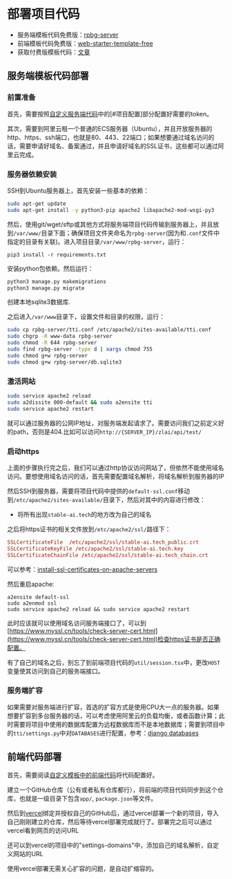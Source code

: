 # 部署项目代码

- 服务端模板代码免费版：[rpbg-server](./rpbg-server-free)
- 前端模板代码免费版：[web-starter-template-free](./web-starter-template-free)
- 获取付费版模板代码：[文章](https://mp.weixin.qq.com/s/eP4XJgjKzbeHZBrXG1os7w)

## 服务端模板代码部署

### 前置准备
首先，需要按照[自定义服务端代码](./4-django-server.md)中的[#项目配置]部分配置好需要的token。

其次，需要到阿里云租一个普通的ECS服务器（Ubuntu），并且开放服务器的http、https、ssh端口，也就是80、443、22端口；如果想要通过域名访问的话，需要申请好域名、备案通过，并且申请好域名的SSL证书，这些都可以通过阿里云完成。

### 服务器依赖安装

SSH到Ubuntu服务器上，首先安装一些基本的依赖：

```bash
sudo apt-get update
sudo apt-get install -y python3-pip apache2 libapache2-mod-wsgi-py3
```

然后，使用git/wget/sftp或其他方式将服务端项目代码传输到服务器上，并且放到`/var/www/`目录下面；确保项目文件夹命名为`rpbg-server`(因为和`.conf`文件中指定的目录有关联)。进入项目目录`/var/www/rpbg-server`，运行：

```
pip3 install -r requirements.txt
```

安装python包依赖。然后运行：

```bash
python3 manage.py makemigrations
python3 manage.py migrate
```

创建本地sqlite3数据库.

之后进入`/var/www`目录下，设置文件和目录的权限，运行：

```bash
sudo cp rpbg-server/tti.conf /etc/apache2/sites-available/tti.conf
sudo chgrp -R www-data rpbg-server
sudo chmod -R 644 rpbg-server
sudo find rpbg-server -type d | xargs chmod 755
sudo chmod g+w rpbg-server
sudo chmod g+w rpbg-server/db.sqlite3
```

### 激活网站

```bash
sudo service apache2 reload 
sudo a2dissite 000-default && sudo a2ensite tti
sudo service apache2 restart
```

就可以通过服务器的公网IP地址，对服务端发起请求了。需要访问我们之前定义好的path，否则是404.比如可以访问`http://{SERVER_IP}/zlai/api/test/`

### 启动https

上面的步骤执行完之后，我们可以通过http协议访问网站了，但依然不能使用域名访问。要想使用域名访问的话，首先需要配置域名解析，将域名解析到服务器的IP

然后SSH到服务器，需要将项目代码中提供的`default-ssl.conf`移动到`/etc/apache2/sites-available/`目录下，然后对其中的内容进行修改：

- 将所有出现`stable-ai.tech`的地方改为自己的域名

之后将https证书的相关文件放到`/etc/apache2/ssl/`路径下：

```conf
SSLCertificateFile	/etc/apache2/ssl/stable-ai.tech_public.crt
SSLCertificateKeyFile /etc/apache2/ssl/stable-ai.tech.key
SSLCertificateChainFile /etc/apache2/ssl/stable-ai.tech_chain.crt
```

可以参考：[install-ssl-certificates-on-apache-servers](https://help.aliyun.com/zh/ssl-certificate/user-guide/install-ssl-certificates-on-apache-servers)

然后重启apache:

```
a2ensite default-ssl
sudo a2enmod ssl
sudo service apache2 reload && sudo service apache2 restart
```

此时应该就可以使用域名访问服务端接口了，可以到[https://www.myssl.cn/tools/check-server-cert.html](https://www.myssl.cn/tools/check-server-cert.html)检查https证书是否正确配置。

有了自己的域名之后，别忘了到前端项目代码的`util/session.tsx`中，更改`HOST`变量使其访问到自己的服务端接口。

### 服务端扩容

如果需要对服务端进行扩容，首选的扩容方式是使用CPU大一点的服务器。如果想要扩容到多台服务器的话，可以考虑使用阿里云的负载均衡，或者函数计算；此时需要将项目中使用的数据库配置为远程数据库而不是本地数据库；需要到项目中的`tti/settings.py`中对`DATABASES`进行配置，参考：[django databases](https://docs.djangoproject.com/en/4.1/ref/settings/#databases)

## 前端代码部署

首先，需要阅读[自定义模板中的前端代码](./5-nextjs-frontend.md)将代码配置好。

建立一个GitHub仓库（公有或者私有仓库都行），将前端的项目代码同步到这个仓库，也就是一级目录下包含`app/`, `package.json`等文件。

然后到[vercel](https://vercel.com/)绑定并授权自己的GitHub后，通过vercel部署一个新的项目，导入自己刚刚建立的仓库，然后等待vercel部署完成就行了。部署完之后可以通过vercel看到网页的访问URL

还可以到vercel的项目中的"settings-domains"中，添加自己的域名解析，自定义网站的URL

使用vercel部署无需关心扩容的问题，是自动扩缩容的。
